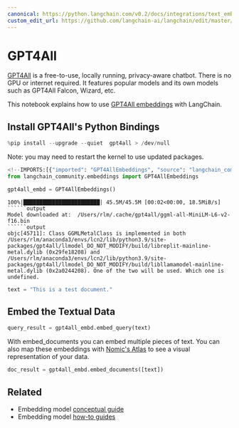 ```yaml
---
canonical: https://python.langchain.com/v0.2/docs/integrations/text_embedding/gpt4all/
custom_edit_url: https://github.com/langchain-ai/langchain/edit/master/docs/docs/integrations/text_embedding/gpt4all.ipynb
---
```


# GPT4All

[GPT4All](https://gpt4all.io/index.html) is a free-to-use, locally running, privacy-aware chatbot. There is no GPU or internet required. It features popular models and its own models such as GPT4All Falcon, Wizard, etc.

This notebook explains how to use [GPT4All embeddings](https://docs.gpt4all.io/gpt4all_python_embedding.html#gpt4all.gpt4all.Embed4All) with LangChain.

## Install GPT4All's Python Bindings


```python
%pip install --upgrade --quiet  gpt4all > /dev/null
```

Note: you may need to restart the kernel to use updated packages.


```python
<!--IMPORTS:[{"imported": "GPT4AllEmbeddings", "source": "langchain_community.embeddings", "docs": "https://api.python.langchain.com/en/latest/embeddings/langchain_community.embeddings.gpt4all.GPT4AllEmbeddings.html", "title": "GPT4All"}]-->
from langchain_community.embeddings import GPT4AllEmbeddings
```


```python
gpt4all_embd = GPT4AllEmbeddings()
```
```output
100%|████████████████████████| 45.5M/45.5M [00:02<00:00, 18.5MiB/s]
``````output
Model downloaded at:  /Users/rlm/.cache/gpt4all/ggml-all-MiniLM-L6-v2-f16.bin
``````output
objc[45711]: Class GGMLMetalClass is implemented in both /Users/rlm/anaconda3/envs/lcn2/lib/python3.9/site-packages/gpt4all/llmodel_DO_NOT_MODIFY/build/libreplit-mainline-metal.dylib (0x29fe18208) and /Users/rlm/anaconda3/envs/lcn2/lib/python3.9/site-packages/gpt4all/llmodel_DO_NOT_MODIFY/build/libllamamodel-mainline-metal.dylib (0x2a0244208). One of the two will be used. Which one is undefined.
```

```python
text = "This is a test document."
```

## Embed the Textual Data


```python
query_result = gpt4all_embd.embed_query(text)
```

With embed_documents you can embed multiple pieces of text. You can also map these embeddings with [Nomic's Atlas](https://docs.nomic.ai/index.html) to see a visual representation of your data.


```python
doc_result = gpt4all_embd.embed_documents([text])
```


## Related

- Embedding model [conceptual guide](/docs/concepts/#embedding-models)
- Embedding model [how-to guides](/docs/how_to/#embedding-models)